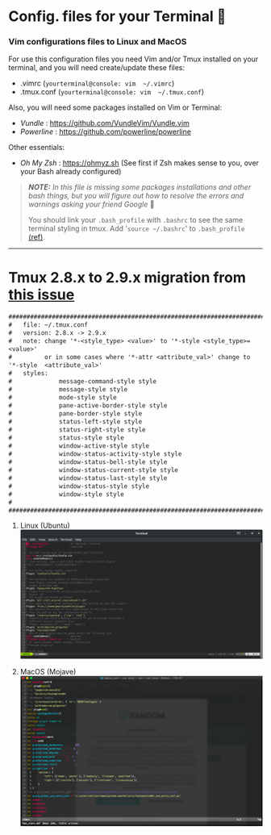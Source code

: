 # Config. files for your Terminal :blue_book:
### Vim configurations files to Linux and MacOS

For use this configuration files you need Vim and/or Tmux installed on your terminal, and you will need create/update these files:

- .vimrc    (``` yourterminal@console: vim  ~/.vimrc ```)
- .tmux.conf (``` yourterminal@console: vim  ~/.tmux.conf ```)

Also, you will need some packages installed on Vim or Terminal:

 - *Vundle* : https://github.com/VundleVim/Vundle.vim
 - *Powerline* : https://github.com/powerline/powerline
 
 
Other essentials:

 - *Oh My Zsh* : https://ohmyz.sh  (See first if Zsh makes sense to you, over your Bash already configured)
 
 
> **_NOTE:_**  *In this file is missing some packages installations and other bash things, but you will figure out how to resolve the errors and warnings asking your friend Google* :mag_right:
>
> You should link your `.bash_profile` with `.bashrc` to see the same terminal styling in tmux. Add '`source ~/.bashrc`' to `.bash_profile` [(ref)](https://askubuntu.com/questions/925881/tmux-colors-not-working).
 
 ____________________________
 
 # Tmux 2.8.x to 2.9.x migration from [this issue](https://github.com/tmux/tmux/issues/1689)
 
 ```
 ########################################################################   
#   file: ~/.tmux.conf
#   version: 2.8.x -> 2.9.x 
#   note: change '*-<style_type> <value>' to '*-style <style_type>=<value>' 
#         or in some cases where '*-attr <attribute_val>' change to '*-style  <attribute_val>'
#   styles:             
#             message-command-style style
#             message-style style
#             mode-style style
#             pane-active-border-style style
#             pane-border-style style
#             status-left-style style
#             status-right-style style
#             status-style style
#             window-active-style style
#             window-status-activity-style style
#             window-status-bell-style style
#             window-status-current-style style
#             window-status-last-style style
#             window-status-style style
#             window-style style
#
#######################################################################
 
 ```
 
 
 
 
 1. Linux (Ubuntu)
 ![Linux screenshot](Linux_conf/linux.png)
 
 2. MacOS (Mojave)
 ![MacOS screenshot](Macos_conf/mac_terminal.png)
 
